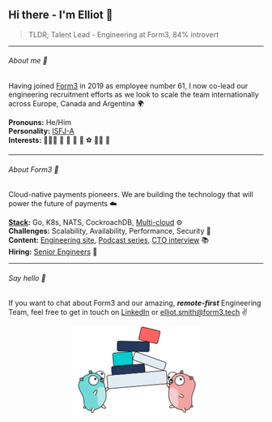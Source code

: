 ## Hi there - I'm Elliot 👋

>TLDR; Talent Lead - Engineering at Form3, 84% introvert
___

###### About me 👨<br>

Having joined [Form3](https://www.form3.tech/payment-platform) in 2019 as employee number 61, I now co-lead our engineering recruitment efforts as we look to scale the team internationally across Europe, Canada and Argentina 🌍

**Pronouns:** He/Him<br>
**Personality:** [ISFJ-A](https://www.16personalities.com/isfj-personality)<br>
**Interests:** 👨‍👩‍👧 🐶 🌿 🦉 📸 ⚽ 🤼‍♂️ 🎥 
___

###### About Form3 🦄<br>

Cloud-native payments pioneers. We are building the technology that will power the future of payments ☁️

**[Stack](https://stackshare.io/form3/main):** Go, K8s, NATS, CockroachDB, [Multi-cloud](https://www.youtube.com/watch?v=fGbWgo6p0XQ) ⚙️<br>
**Challenges:** Scalability, Availability, Performance, Security 🎯<br>
**Content:** [Engineering site](https://www.form3.tech/engineering), [Podcast series](https://techpodcast.form3.tech/), [CTO interview](https://medium.com/tech-captains/cto-interview-steve-cook-revolutionising-the-banking-infrastructure-4f92830e2441) 📚<br>
**Hiring:** [Senior Engineers](https://www.form3.tech/careers/vacancies?jobCategory=Engineering) 👷
___

###### Say hello 💬
If you want to chat about Form3 and our amazing, ***remote-first*** Engineering Team, feel free to get in touch on [LinkedIn](https://www.linkedin.com/in/elliotsmithform3/) or elliot.smith@form3.tech ✌️


<p align="center">
 <img src="https://github.com/adelina-simion-form3/adelina-simion-form3/blob/main/StackGophers.png?raw=true" width="50%"/>
</p>

<!--
**elliot-smith-form3/elliot-smith-form3** is a ✨ _special_ ✨ repository because its `README.md` (this file) appears on your GitHub profile.

Here are some ideas to get you started:

- 🔭 I’m currently working on ...
- 🌱 I’m currently learning ...
- 👯 I’m looking to collaborate on ...
- 🤔 I’m looking for help with ...
- 💬 Ask me about ...
- 📫 How to reach me: ...
- 😄 Pronouns: ...
- ⚡ Fun fact: ...
-->
